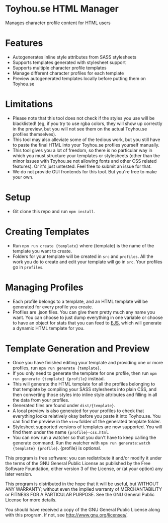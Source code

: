 # Toyhou.se HTML Manager
Manages character profile content for HTML users

# Features
- Autogenerates inline style attributes from SASS stylesheets
- Supports templates generated with stylesheet support
- Supports multiple character profile templates
- Manage different character profiles for each template
- Preview autogenerated templates locally before putting them on Toyhou.se

# Limitations
- Please note that this tool does not check if the styles you use will be blacklisted! (eg, if you try to use rgba colors, they will show up correctly in the preview, but you will not see them on the actual Toyhou.se profiles themselves).
- This tool may also alleviate some of the tedious work, but you still have to paste the final HTML into your Toyhou.se profiles yourself manually.
- This tool gives you a lot of freedom, so there is no particular way in which you must structure your templates or stylesheets (other than the minor issues with Toyhou.se not allowing fonts and other CSS related features). Or it's just untested. Feel free to submit an issue for that.
- We do not provide GUI frontends for this tool. But you're free to make your own.

# Setup
- Git clone this repo and run `npm install`.

# Creating Templates
- Run `npm run create {template}` where {template} is the name of the template you want to create.
- Folders for your template will be created in `src` and `profiles`. All the work you do to create and edit your template will go in `src`. Your profiles go in `profiles`. 

# Managing Profiles
- Each profile belongs to a template, and an HTML template will be generated for every profile you create.
- Profiles are .json files. You can give them pretty much any name you want. You can choose to just dump everything in one variable or choose to have an object for stats that you can feed to [EJS](http://ejs.co), which will generate a dynamic HTML template for you.

# Template Generation and Preview
- Once you have finished editing your template and providing one or more profiles, run `npm run generate {template}`.
- If you only need to generate the template for one profile, then run `npm run generate {template} {profile}` instead.
- This will generate the HTML template for all the profiles belonging to that template by compiling your SASS stylesheets into plain CSS, and then converting those styles into inline style attributes and filling in all the data from your profiles.
- Generated files are found under `dist/{template}`.
- A local preview is also generated for your profiles to check that everything looks relatively okay before you paste it into Toyhou.se. You can find the preview in the `view` folder of the generated template folder.
- Stylesheet supported versions of templates are now supported. You will find them under the name `{profile}-css.html`.
- You can now run a watcher so that you don't have to keep calling the generate command. Run the watcher with `npm run generate:watch {template} {profile}`. {profile} is optional.

This program is free software: you can redistribute it and/or modify it under the terms of the GNU General Public License as published by the Free Software Foundation, either version 3 of the License, or (at your option) any later version.

This program is distributed in the hope that it will be useful, but WITHOUT ANY WARRANTY; without even the implied warranty of MERCHANTABILITY or FITNESS FOR A PARTICULAR PURPOSE.  See the GNU General Public License for more details.

You should have received a copy of the GNU General Public License along with this program.  If not, see <http://www.gnu.org/licenses/>.
